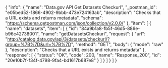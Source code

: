{
  "info": {
    "name": "Data.gov API Get Datasets Checkurl",
    "_postman_id": "e05bed52-1866-4902-9bbb-473e724163ab",
    "description": "Checks that a URL exists and returns metadata",
    "schema": "https://schema.getpostman.com/json/collection/v2.0.0/"
  },
  "item": [
    {
      "name": "datasets",
      "item": [
        {
          "id": "84a9b1a8-fb5f-46d5-886e-b96c42738001",
          "name": "getDatasetsCheckurl",
          "request": {
            "url": "http://catalog.data.gov/api/3/datasets/checkurl/?group=%7B%7D&url=%7B%7D",
            "method": "GET",
            "body": {
              "mode": "raw"
            },
            "description": "Checks that a URL exists and returns metadata"
          },
          "response": [
            {
              "status": "OK",
              "code": 200,
              "name": "Response_200",
              "id": "20e10b7f-f34f-4798-9fa4-bd1617b687e8"
            }
          ]
        }
      ]
    }
  ]
}